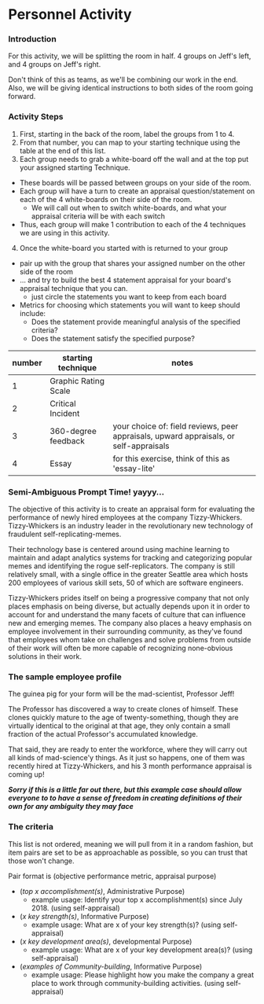 Personnel Activity
===

### Introduction  
For this activity, we will be splitting the room in half. 4 groups on Jeff's left, and 4 groups on Jeff's right. 
  
Don't think of this as teams, as we'll be combining our work in the end. Also, we will be giving identical instructions to both sides of the room going forward.


### Activity Steps

1. First, starting in the back of the room, label the groups from 1 to 4.
2. From that number, you can map to your starting technique using the table at the end of this list.
3. Each group needs to grab a white-board off the wall and at the top put your assigned starting Technique.
  - These boards will be passed between groups on your side of the room. 
  - Each group will have a turn to create an appraisal question/statement on each of the 4 white-boards on their side of the room.
    + We will call out when to switch white-boards, and what your appraisal criteria will be with each switch 
  - Thus, each group will make 1 contribution to each of the 4 techniques we are using in this activity. 
4. Once the white-board you started with is returned to your group
  - pair up with the group that shares your assigned number on the other side of the room 
  - ... and try to build the best 4 statement appraisal for your board's appraisal technique that you can.
    + just circle the statements you want to keep from each board
  - Metrics for choosing which statements you will want to keep should include:
    + Does the statement provide meaningful analysis of the specified criteria?
    + Does the statement satisfy the specified purpose?

|number|starting technique|notes|
| --- | --- | --- |
|1|Graphic Rating Scale||
|2|Critical Incident||
|3|360-degree feedback|your choice of: field reviews, peer appraisals, upward appraisals, or self-appraisals|
|4|Essay|for this exercise, think of this as 'essay-lite'|

### Semi-Ambiguous Prompt Time! yayyy…

The objective of this activity is to create an appraisal form for evaluating the performance of newly hired employees at the company Tizzy-Whickers. Tizzy-Whickers is an industry leader in the revolutionary new technology of fraudulent self-replicating-memes.

Their technology base is centered around using machine learning to maintain and adapt analytics systems for tracking and categorizing popular memes and identifying the rogue self-replicators. The company is still relatively small, with a single office in the greater Seattle area which hosts 200 employees of various skill sets, 50 of which are software engineers. 

Tizzy-Whickers prides itself on being a progressive company that not only places emphasis on being diverse, but actually depends upon it in order to account for and understand the many facets of culture that can influence new and emerging memes. The company also places a heavy emphasis on employee involvement in their surrounding community, as they've found that employees whom take on challenges and solve problems from outside of their work will often be more capable of recognizing none-obvious solutions in their work.

### The sample employee profile
The guinea pig for your form will be the mad-scientist, Professor Jeff! 

The Professor has discovered a way to create clones of himself. These clones quickly mature to the age of twenty-something, though they are virtually identical to the original at that age, they only contain a small fraction of the actual Professor's accumulated knowledge.

That said, they are ready to enter the workforce, where they will carry out all kinds of mad-science'y things. As it just so happens, one of them was recently hired at Tizzy-Whickers, and his 3 month performance appraisal is coming up!

***Sorry if this is a little far out there, but this example case should allow everyone to to have a sense of freedom in creating definitions of their own for any ambiguity they may face***

### The criteria
This list is not ordered, meaning we will pull from it in a random fashion, but item pairs are set to be as approachable as possible, so you can trust that those won't change.

Pair format is (objective performance metric, appraisal purpose)


- (*top x accomplishment(s)*, Administrative Purpose)
  + example usage: Identify your top x accomplishment(s) since July 2018. (using self-appraisal)
- (*x key strength(s)*, Informative Purpose)
  + example usage: What are x of your key strength(s)? (using self-appraisal)
- (*x key development area(s)*, developmental Purpose)
  + example usage: What are x of your key development area(s)? (using self-appraisal)
- (*examples of Community-building*, Informative Purpose)
  + example usage: Please highlight how you make the company a great place to work through community-building activities. (using self-appraisal)
    

